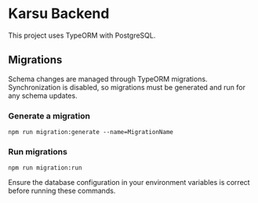 # Karsu Backend

This project uses TypeORM with PostgreSQL.

## Migrations

Schema changes are managed through TypeORM migrations. Synchronization is disabled, so migrations must be generated and run for any schema updates.

### Generate a migration

```
npm run migration:generate --name=MigrationName
```

### Run migrations

```
npm run migration:run
```

Ensure the database configuration in your environment variables is correct before running these commands.

